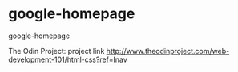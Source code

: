 # google-homepage

google-homepage

The Odin Project:
project link
http://www.theodinproject.com/web-development-101/html-css?ref=lnav
